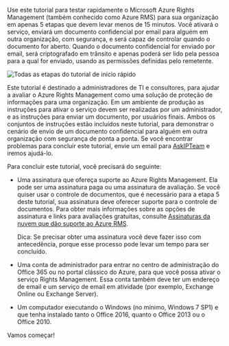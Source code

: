 Use este tutorial para testar rapidamente o Microsoft Azure Rights Management (também conhecido como Azure RMS) para sua organização em apenas 5 etapas que devem levar menos de 15 minutos. Você ativará o serviço, enviará um documento confidencial por email para alguém em outra organização, com segurança, e será capaz de controlar quando o documento for aberto. Quando o documento confidencial for enviado por email, será criptografado em trânsito e apenas poderá ser lido pela pessoa para a qual for enviado, usando as permissões definidas pelo remetente.

![Todas as etapas do tutorial de início rápido](../media/AzRMS_QuickStartStepsAll.PNG)

Este tutorial é destinado a administradores de TI e consultores, para ajudar a avaliar o Azure Rights Management como uma solução de proteção de informações para uma organização. Em um ambiente de produção as instruções para ativar o serviço devem ser realizadas por um administrador, e as instruções para enviar um documento, por usuários finais. Ambos os conjuntos de instruções estão incluídos neste tutorial, para demonstrar o cenário de envio de um documento confidencial para alguém em outra organização com segurança de ponta a ponta. Se você encontrar problemas para concluir este tutorial, envie um email para [AskIPTeam](mailto:askipteam@microsoft.com?subject=Having%20problems%20with%20the%20Quick%20Start%20tutorial) e iremos ajudá-lo.

Para concluir este tutorial, você precisará do seguinte:

-   Uma assinatura que ofereça suporte ao Azure Rights Management. Ela pode ser uma assinatura paga ou uma assinatura de avaliação. Se você quiser usar o controle de documentos, que é necessário para a etapa 5 deste tutorial, sua assinatura deve oferecer suporte para o controle de documentos. Para obter mais informações sobre as opções de assinatura e links para avaliações gratuitas, consulte [Assinaturas da nuvem que dão suporte ao Azure RMS](../get-started/requirements-subscriptions.md).

    Dica: Se precisar obter uma assinatura você deve fazer isso com antecedência, porque esse processo pode levar um tempo para ser concluído.

-   Uma conta de administrador para entrar no centro de administração do Office 365 ou no portal clássico do Azure, para que você possa ativar o serviço Rights Management. Essa conta também deve ter um endereço de email e um serviço de email em atividade (por exemplo, Exchange Online ou Exchange Server).

-   Um computador executando o Windows (no mínimo, Windows 7 SP1) e que tenha instalado tanto o Office 2016, quanto o Office 2013 ou o Office 2010.

Vamos começar!


<!--HONumber=Apr16_HO3-->


